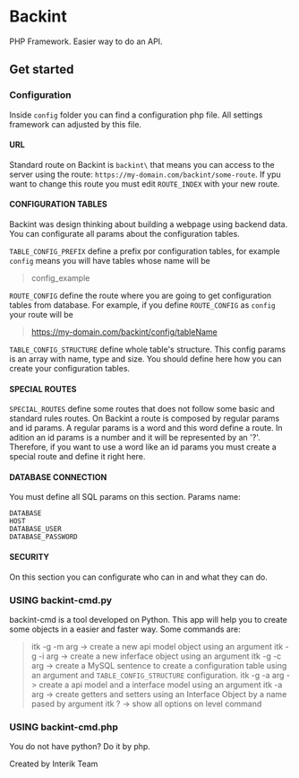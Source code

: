 # Backint
PHP Framework. Easier way to do an API.

## Get started
### Configuration
Inside `config` folder you can find a configuration php file. All settings framework can adjusted by this file.
#### URL
Standard route on Backint is `backint\` that means you can access to the server using the route: `https://my-domain.com/backint/some-route`. If ypu want to change this route you must edit `ROUTE_INDEX` with your new route.

#### CONFIGURATION TABLES
Backint was design thinking about building a webpage using backend data. You can configurate all params about the configuration tables.

`TABLE_CONFIG_PREFIX` define a prefix por configuration tables, for example `config` means you will have tables whose name will be 
> config_example

`ROUTE_CONFIG` define the route where you are going to get configuration tables from database. For example, if you define `ROUTE_CONFIG` as `config` your route will be
> https://my-domain.com/backint/config/tableName

`TABLE_CONFIG_STRUCTURE` define whole table's structure. This config params is an array with name, type and size. You should define here how you can create your configuration tables.

#### SPECIAL ROUTES
`SPECIAL_ROUTES` define some routes that does not follow some basic and standard rules routes. On Backint a route is composed by regular params and id params. A regular params is a word and this word define a route. In adition an id params is a number and it will be represented by an '?'. Therefore, if you want to use a word like an id params you must create a special route and define it right here.

#### DATABASE CONNECTION
You must define all SQL params on this section. Params name:
```
DATABASE
HOST
DATABASE_USER
DATABASE_PASSWORD
```

#### SECURITY
On this section you can configurate who can in and what they can do.

### USING backint-cmd.py
backint-cmd is a tool developed on Python. This app will help you to create some objects in a easier and faster way. Some commands are:
> itk -g -m arg  -> create a new api model object using an argument
> itk -g -i arg  -> create a new inferface object using an argument
> itk -g -c arg  -> create a MySQL sentence to create a configuration table using an argument and `TABLE_CONFIG_STRUCTURE` configuration.
> itk -g -a arg  -> create a api model and a interface model using an argument
> itk -a arg     -> create getters and setters using an Interface Object by a name pased by argument
> itk ?          -> show all options on level command

### USING backint-cmd.php
You do not have python? Do it by php.

Created by Interik Team
